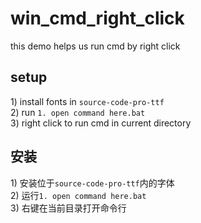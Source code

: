# win_cmd_right_click
this demo helps us run cmd by right click
## setup
1\) install fonts in `source-code-pro-ttf`  
2\) run `1. open command here.bat`  
3\) right click to run cmd in current directory
## 安装
1\) 安装位于`source-code-pro-ttf`内的字体  
2\) 运行`1. open command here.bat`  
3\) 右键在当前目录打开命令行
